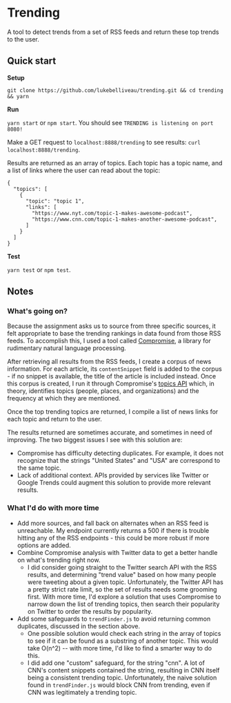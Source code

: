 # Trending

A tool to detect trends from a set of RSS feeds and return these top trends to the user.

## Quick start

**Setup** 

`git clone https://github.com/lukebelliveau/trending.git && cd trending && yarn`

**Run** 

`yarn start` or `npm start`. You should see `TRENDING is listening on port 8080!`

Make a GET request to `localhost:8888/trending` to see results: `curl localhost:8888/trending`.

Results are returned as an array of topics. Each topic has a topic name, and a list of links where the user
can read about the topic:

```
{
  "topics": [
    {
      "topic": "topic 1",
      "links": [
        "https://www.nyt.com/topic-1-makes-awesome-podcast",
        "https://www.cnn.com/topic-1-makes-another-awesome-podcast",
      ]
    }
  ]
}
```

**Test** 

`yarn test` or `npm test`.

## Notes

### What's going on?

Because the assignment asks us to source from three specific sources, it felt appropriate to base the trending rankings in 
data found from those RSS feeds. To accomplish this, I used a tool called [Compromise](https://github.com/spencermountain/compromise), a library for rudimentary natural language processing.

After retrieving all results from the RSS feeds, I create a corpus of news information. For each article, its `contentSnippet` field is
added to the corpus - if no snippet is available, the title of the article is included instead.  Once this corpus is created, I run it
through Compromise's [topics API](https://beta.observablehq.com/@spencermountain/topics-named-entity-recognition) which, in theory,
identifies topics (people, places, and organizations) and the frequency at which they are mentioned.

Once the top trending topics are returned, I compile a list of news links for each topic and return to the user.

The results returned are sometimes accurate, and sometimes in need of improving. The two biggest issues I see with this solution are:
- Compromise has difficulty detecting duplicates. For example, it does not recognize that the strings "United States" and "USA" are
  correspond to the same topic.
- Lack of additional context. APIs provided by services like Twitter or Google Trends could augment this solution to provide more
  relevant results.

### What I'd do with more time

- Add more sources, and fall back on alternates when an RSS feed is unreachable. 
  My endpoint currently returns a 500 if there is trouble hitting any of the RSS endpoints - this could be more robust if more options are added.
- Combine Compromise analysis with Twitter data to get a better handle on what's trending right now.
  - I did consider going straight to the Twitter search API with the RSS results, and determining "trend value" based on how many people were tweeting about a given topic. Unfortunately, the Twitter API has a pretty strict rate limit, so the set of results needs some grooming first. With more time, I'd explore a solution that uses Compromise to narrow down the list of trending topics, then search their popularity on Twitter to order the results by popularity.
- Add some safeguards to `trendFinder.js` to avoid returning common duplicates, discussed in the section above.
  - One possible solution would check each string in the array of topics to see if it can be found as a substring of another topic. This would take O(n^2) -- with more time, I'd like to find a smarter way to do this.
  - I did add one "custom" safeguard, for the string "cnn". A lot of CNN's content snippets contained the string, resulting in CNN itself being a consistent trending topic.
    Unfortunately, the naive solution found in `trendFinder.js` would block CNN from trending, even if CNN was legitimately a trending topic. 